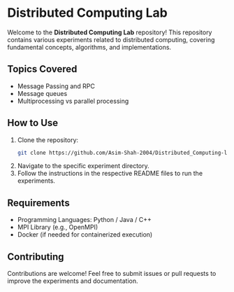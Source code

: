 # Distributed Computing Lab

Welcome to the **Distributed Computing Lab** repository! This repository contains various experiments related to distributed computing, covering fundamental concepts, algorithms, and implementations.

## Topics Covered
- Message Passing and RPC
- Message queues
- Multiprocessing vs parallel processing

## How to Use
1. Clone the repository:
   ```sh
   git clone https://github.com/Asim-Shah-2004/Distributed_Computing-lab.git
   ```
2. Navigate to the specific experiment directory.
3. Follow the instructions in the respective README files to run the experiments.

## Requirements
- Programming Languages: Python / Java / C++
- MPI Library (e.g., OpenMPI)
- Docker (if needed for containerized execution)

## Contributing
Contributions are welcome! Feel free to submit issues or pull requests to improve the experiments and documentation.
